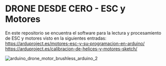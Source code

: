 # DRONE DESDE CERO - ESC y Motores

En este repositorio se encuentra el software para la lectura y procesamiento de ESC y motores visto en la siguientes entradas: <br /> 
https://arduproject.es/motores-esc-y-su-programacion-en-arduino/ <br />
https://arduproject.es/calibracion-de-helices-y-motores-sketch/

![arduino_drone_motor_brushless_arduino_2](https://user-images.githubusercontent.com/46316984/150643487-c54747c2-09ba-4504-b5ed-927247ea330c.jpg)
